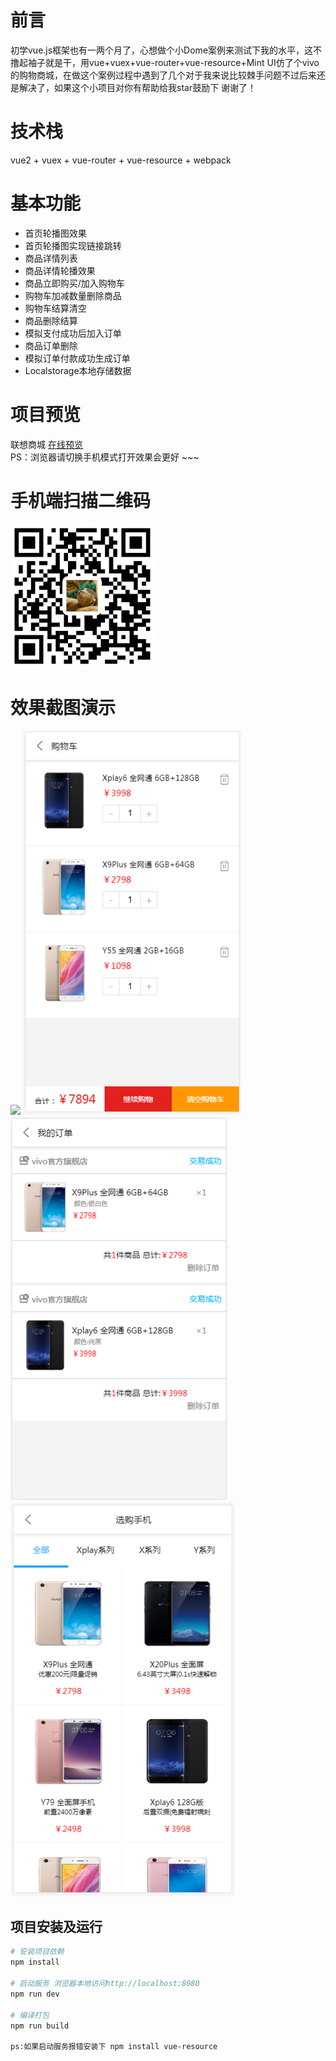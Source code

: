 

# 前言
初学vue.js框架也有一两个月了，心想做个小Dome案例来测试下我的水平，这不撸起袖子就是干，用vue+vuex+vue-router+vue-resource+Mint UI仿了个vivo的购物商城，在做这个案例过程中遇到了几个对于我来说比较棘手问题不过后来还是解决了，如果这个小项目对你有帮助给我star鼓励下 谢谢了！

# 技术栈
vue2 + vuex + vue-router + vue-resource + webpack 

# 基本功能
* 首页轮播图效果
* 首页轮播图实现链接跳转
* 商品详情列表
* 商品详情轮播效果
* 商品立即购买/加入购物车
* 购物车加减数量删除商品
* 购物车结算清空
* 商品删除结算
* 模拟支付成功后加入订单
* 商品订单删除
* 模拟订单付款成功生成订单
* Localstorage本地存储数据




# 项目预览
联想商城  [在线预览](www.fangwenkang.xyz/#/ "在线预览")<br>
PS：浏览器请切换手机模式打开效果会更好 ~~~

# 手机端扫描二维码

![](https://github.com/Mynameisfwk/vivo-shop/blob/master/static/lowSource/vue.png)


# 效果截图演示

![](https://github.com/Mynameisfwk/vivo-shop/blob/master/static/lowSource/1.0.gif)
![](https://github.com/Mynameisfwk/vivo-shop/blob/master/static/lowSource/2.0.png)
![](https://github.com/Mynameisfwk/vivo-shop/blob/master/static/lowSource/3.0.png)
![](https://github.com/Mynameisfwk/vivo-shop/blob/master/static/lowSource/4.0.png)

## 项目安装及运行

``` bash
# 安装项目依赖
npm install

# 启动服务 浏览器本地访问http://localhost:8080
npm run dev

# 编译打包
npm run build

ps:如果启动服务报错安装下 npm install vue-resource

```



